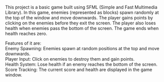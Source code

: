 This project is a basic game built using SFML (Simple and Fast Multimedia Library). 
In this game, enemies (represented as blocks) spawn randomly at the top of the window and move downwards.
The player gains points by clicking on the enemies before they exit the screen. The player also loses health when enemies pass the bottom of the screen.
The game ends when health reaches zero.

Features of it are:<br/>
Enemy Spawning: Enemies spawn at random positions at the top and move downwards.<br/>
Player Input: Click on enemies to destroy them and gain points.<br/>
Health System: Lose health if an enemy reaches the bottom of the screen.<br/>
Score Tracking: The current score and health are displayed in the game window.<br/>
